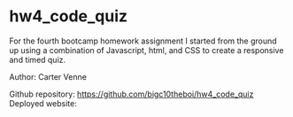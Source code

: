 # hw4_code_quiz

For the fourth bootcamp homework assignment I started from the ground up using a combination of Javascript, html, and CSS to create a responsive and timed quiz.



Author: Carter Venne

Github repository: https://github.com/bigc10theboi/hw4_code_quiz
Deployed website: 